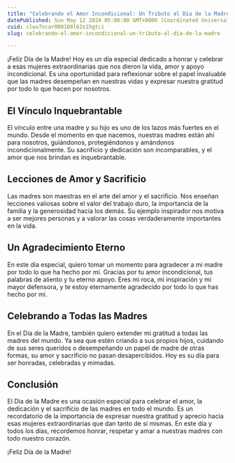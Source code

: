 ```yaml
---
title: "Celebrando el Amor Incondicional: Un Tributo al Día de la Madre"
datePublished: Sun May 12 2024 05:00:00 GMT+0000 (Coordinated Universal Time)
cuid: clwv7ncar000108l62s1hgtci
slug: celebrando-el-amor-incondicional-un-tributo-al-dia-de-la-madre

---
```


¡Feliz Día de la Madre! Hoy es un día especial dedicado a honrar y celebrar a esas mujeres extraordinarias que nos dieron la vida, amor y apoyo incondicional. Es una oportunidad para reflexionar sobre el papel invaluable que las madres desempeñan en nuestras vidas y expresar nuestra gratitud por todo lo que hacen por nosotros.

## El Vínculo Inquebrantable

El vínculo entre una madre y su hijo es uno de los lazos más fuertes en el mundo. Desde el momento en que nacemos, nuestras madres están ahí para nosotros, guiándonos, protegiéndonos y amándonos incondicionalmente. Su sacrificio y dedicación son incomparables, y el amor que nos brindan es inquebrantable.

## Lecciones de Amor y Sacrificio

Las madres son maestras en el arte del amor y el sacrificio. Nos enseñan lecciones valiosas sobre el valor del trabajo duro, la importancia de la familia y la generosidad hacia los demás. Su ejemplo inspirador nos motiva a ser mejores personas y a valorar las cosas verdaderamente importantes en la vida.

## Un Agradecimiento Eterno

En este día especial, quiero tomar un momento para agradecer a mi madre por todo lo que ha hecho por mí. Gracias por tu amor incondicional, tus palabras de aliento y tu eterno apoyo. Eres mi roca, mi inspiración y mi mayor defensora, y te estoy eternamente agradecido por todo lo que has hecho por mí.

## Celebrando a Todas las Madres

En el Día de la Madre, también quiero extender mi gratitud a todas las madres del mundo. Ya sea que estén criando a sus propios hijos, cuidando de sus seres queridos o desempeñando un papel de madre de otras formas, su amor y sacrificio no pasan desapercibidos. Hoy es su día para ser honradas, celebradas y mimadas.

## Conclusión

El Día de la Madre es una ocasión especial para celebrar el amor, la dedicación y el sacrificio de las madres en todo el mundo. Es un recordatorio de la importancia de expresar nuestra gratitud y aprecio hacia esas mujeres extraordinarias que dan tanto de sí mismas. En este día y todos los días, recordemos honrar, respetar y amar a nuestras madres con todo nuestro corazón.

¡Feliz Día de la Madre!